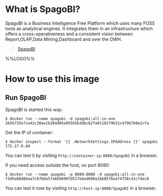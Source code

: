 # What is SpagoBI?

SpagoBI is a Business Intelligence Free Platform which uses many FOSS tools as analytical engines. It integrates them in an infrastructure which offers a cross-operativeness and a consistent vision between Report,OLAP,Data Mining,Dashboard and over the DWH.

> [SpagoBI](http://www.spagobi.org)

%%LOGO%%

# How to use this image

## Run SpagoBI

SpagoBI is started this way:

```console
$ docker run --name spagobi -d spagobi:all-in-one
2656735e7ce42c30ae1b284d05e05565b3dbc62fa0118279b31c479b7b0e2cfa
```

Get the IP of container:

```console
$ docker inspect --format '{{ .NetworkSettings.IPAddress }}' spagobi
172.17.0.44
```

You can test it by visiting `http://container-ip:8080/SpagoBI` in a browser.

If you need access outside the host, on port 8080:

```console
$ docker run --name spagobi -p 8080:8080 -d spagobi:all-in-one
f3d9a80d80aa7c67b8a57a6b96907d517ebed690a1bb8576eaf4758c41cfdec8
```

You can test it now by visiting `http://host-ip:8080/SpagoBI` in a browser.
